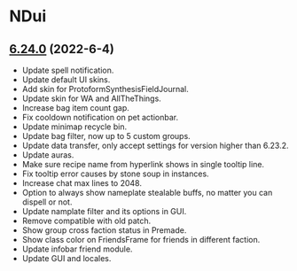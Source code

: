 # NDui

## [6.24.0](https://github.com/siweia/NDui/tree/6.24.0) (2022-6-4)

- Update spell notification.
- Update default UI skins.
- Add skin for ProtoformSynthesisFieldJournal.
- Update skin for WA and AllTheThings.
- Increase bag item count gap.
- Fix cooldown notification on pet actionbar.
- Update minimap recycle bin.
- Update bag filter, now up to 5 custom groups.
- Update data transfer, only accept settings for version higher than 6.23.2.
- Update auras.
- Make sure recipe name from hyperlink shows in single tooltip line.
- Fix tooltip error causes by stone soup in instances.
- Increase chat max lines to 2048.
- Option to always show nameplate stealable buffs, no matter you can dispell or not.
- Update namplate filter and its options in GUI.
- Remove compatible with old patch.
- Show group cross faction status in Premade.
- Show class color on FriendsFrame for friends in different faction.
- Update infobar friend module.
- Update GUI and locales.